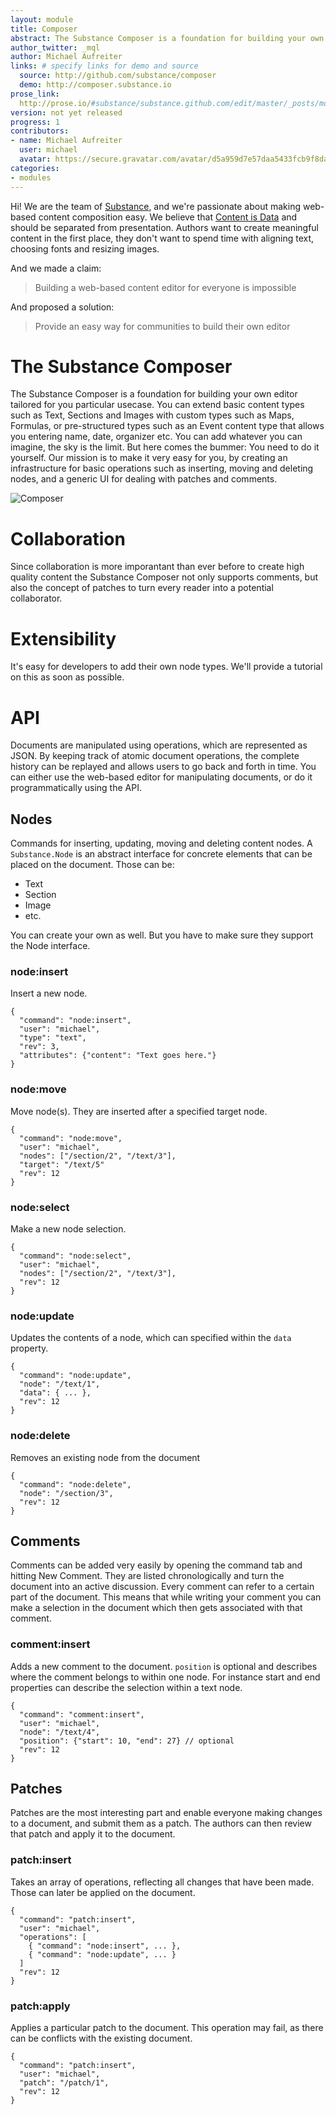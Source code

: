 ```yaml
---
layout: module
title: Composer
abstract: The Substance Composer is a foundation for building your own editor tailored for you particular usecase.
author_twitter: _mql
author: Michael Aufreiter
links: # specify links for demo and source
  source: http://github.com/substance/composer
  demo: http://composer.substance.io
prose_link:
  http://prose.io/#substance/substance.github.com/edit/master/_posts/modules/0100-01-04-composer.md
version: not yet released
progress: 1
contributors:
- name: Michael Aufreiter
  user: michael
  avatar: https://secure.gravatar.com/avatar/d5a959d7e57daa5433fcb9f8da40be4b?d=https://a248.e.akamai.net/assets.github.com%2Fimages%2Fgravatars%2Fgravatar-140.png
categories:
- modules
---
```


Hi! We are the team of [Substance](http://substance.io), and we're passionate about making web-based content composition easy. We believe that [Content is Data](http://www.slideshare.net/_mql/substanceio-content-is-data) and should be separated from presentation. Authors want to create meaningful content in the first place, they don't want to spend time with aligning text, choosing fonts and resizing images. 

And we made a claim:

> Building a web-based content editor for everyone is impossible

And proposed a solution:

> Provide an easy way for communities to build their own editor


# The Substance Composer

The Substance Composer is a foundation for building your own editor tailored for you particular usecase. You can extend basic content types such as Text, Sections and Images with custom types such as Maps, Formulas, or pre-structured types such as an Event content type that allows you entering name, date, organizer etc. You can add whatever you can imagine, the sky is the limit. But here comes the bummer: You need to do it yourself. Our mission is to make it very easy for you, by creating an infrastructure for basic operations such as inserting, moving and deleting nodes, and a generic UI for dealing with patches and comments.

![Composer](https://github.com/substance/composer/raw/master/assets/composer.png)


# Collaboration

Since collaboration is more imporantant than ever before to create high quality content the Substance Composer not only supports comments, but also the concept of patches to turn every reader into a potential collaborator.


# Extensibility

It's easy for developers to add their own node types. We'll provide a tutorial on this as soon as possible.

# API

Documents are manipulated using operations, which are represented as JSON. By keeping track of atomic document operations, the complete history can be replayed and allows users to go back and forth in time. You can either use the web-based editor for manipulating documents, or do it programmatically using the API.


## Nodes

Commands for inserting, updating, moving and deleting content nodes. A `Substance.Node` is an abstract interface for concrete elements that can be placed on the document. Those can be:

- Text
- Section
- Image
- etc.

You can create your own as well. But you have to make sure they support the Node interface.


### node:insert

Insert a new node.


    {
      "command": "node:insert", 
      "user": "michael",
      "type": "text",
      "rev": 3,
      "attributes": {"content": "Text goes here."}
    }


### node:move

Move node(s). They are inserted after a specified target node.


    {
      "command": "node:move", 
      "user": "michael",
      "nodes": ["/section/2", "/text/3"],
      "target": "/text/5"
      "rev": 12
    }


### node:select

Make a new node selection.

    {
      "command": "node:select",
      "user": "michael",
      "nodes": ["/section/2", "/text/3"],
      "rev": 12
    }


### node:update

Updates the contents of a node, which can specified within the `data` property.


    {
      "command": "node:update",
      "node": "/text/1",
      "data": { ... },
      "rev": 12
    }

### node:delete

Removes an existing node from the document


    {
      "command": "node:delete",
      "node": "/section/3",
      "rev": 12
    }

## Comments

Comments can be added very easily by opening the command tab and hitting New Comment. They are listed chronologically and turn the document into an active discussion. Every comment can refer to a certain part of the document. This means that while writing your comment you can make a selection in the document which then gets associated with that comment.


### comment:insert

Adds a new comment to the document. `position` is optional and describes where the comment belongs to within one node. For instance start and end properties can describe the selection within a text node. 


    {
      "command": "comment:insert",
      "user": "michael",
      "node": "/text/4",
      "position": {"start": 10, "end": 27} // optional
      "rev": 12
    }

## Patches

Patches are the most interesting part and enable everyone making changes to a document, and submit them as a patch. The authors can then review that patch and apply it to the document.

### patch:insert

Takes an array of operations, reflecting all changes that have been made. Those can later be applied on the document.


    {
      "command": "patch:insert",
      "user": "michael",
      "operations": [
      	{ "command": "node:insert", ... },
        { "command": "node:update", ... }
      ]
      "rev": 12
    }


### patch:apply

Applies a particular patch to the document. This operation may fail, as there can be conflicts with the existing document.

    {
      "command": "patch:insert",
      "user": "michael",
      "patch": "/patch/1",
      "rev": 12
    }